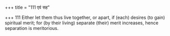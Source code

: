 +++
title = "111 एवं सह"

+++
111	Either let them thus live together, or apart, if (each) desires (to gain) spiritual merit; for (by their living) separate (their) merit increases, hence separation is meritorious.